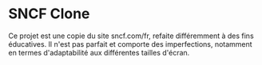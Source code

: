 # SNCF Clone

Ce projet est une copie du site sncf.com/fr, refaite différemment à des fins éducatives. Il n'est pas parfait et comporte des imperfections, notamment en termes d'adaptabilité aux différentes tailles d'écran.